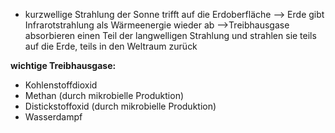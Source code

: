 - kurzwellige Strahlung der Sonne trifft auf die Erdoberfläche --> Erde gibt Infrarotstrahlung als Wärmeenergie wieder ab -->Treibhausgase absorbieren einen Teil der langwelligen Strahlung und strahlen sie teils auf die Erde, teils in den Weltraum zurück

**wichtige Treibhausgase:**
- Kohlenstoffdioxid
- Methan (durch mikrobielle Produktion)
- Distickstoffoxid (durch mikrobielle Produktion)
- Wasserdampf